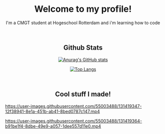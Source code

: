 <h1 align="center">Welcome to my profile!</h1>
<p align="center">I'm a CMGT student at Hogeschool Rotterdam and i'm learning how to code</p>
<br>
<h2 align="center">Github Stats</h2>
<div align="center">


[![Anurag's GitHub stats](https://github-readme-stats.vercel.app/api?username=MarcvdMade&show_icons=true&theme=midnight-purple&count_private=true)](https://github.com/MarcvdMade)
  
[![Top Langs](https://github-readme-stats.vercel.app/api/top-langs/?username=MarcvdMade&theme=midnight-purple&count_private=true)](https://github.com/MarcvdMade)



</div>
<br>
<h2 align="center">Cool stuff I made!</h2>
<div>


https://user-images.githubusercontent.com/55003488/131419347-12f38941-8e1a-451b-ab41-8bed0787c147.mp4



https://user-images.githubusercontent.com/55003488/131419364-b91be1f4-8dbe-49e9-a057-1dee557d11e0.mp4


</div>
